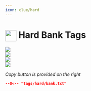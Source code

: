 ```yaml
---
icon: clue/hard
---
```


# <img style="vertical-align:middle" src="../../icons/hard.png" width="35"> Hard Bank Tags

<div class="main-container" onclick="window.open('https://oldschool.runescape.wiki/w/User:Thelope#Hard', '_blank').focus();">
    <div class="left-container">
    <img src="../images/equipment/hard.png" />
    </div>
    <div class="left-container">
        <img src="../images/inventory/hard.png" />
    </div>
    <div class="right-container">
        <div class="half-container-top">
            <img class="icon" src="../../icons/spellbook/lunar.png" />
        </div>
        <div class="half-container-bottom">
            <img src="../images/pouch/lunar.png" />
        </div>
    </div>
</div>

_Copy button is provided on the right_
``` json title=""
--8<-- "tags/hard/bank.txt"
```